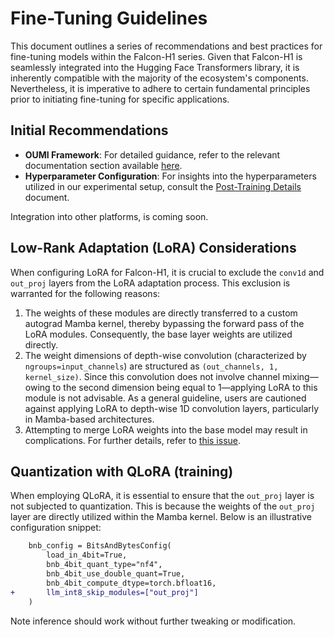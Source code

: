 # Fine-Tuning Guidelines

This document outlines a series of recommendations and best practices for fine-tuning models within the Falcon-H1 series. Given that Falcon-H1 is seamlessly integrated into the Hugging Face Transformers library, it is inherently compatible with the majority of the ecosystem's components. Nevertheless, it is imperative to adhere to certain fundamental principles prior to initiating fine-tuning for specific applications.

## Initial Recommendations

- **OUMI Framework**: For detailed guidance, refer to the relevant documentation section available [here](https://github.com/oumi-ai/oumi/tree/main/configs/recipes/falcon_h1).
- **Hyperparameter Configuration**: For insights into the hyperparameters utilized in our experimental setup, consult the [Post-Training Details](./post_training_details.md) document.

Integration into other platforms, is coming soon.

## Low-Rank Adaptation (LoRA) Considerations

When configuring LoRA for Falcon-H1, it is crucial to exclude the `conv1d` and `out_proj` layers from the LoRA adaptation process. This exclusion is warranted for the following reasons:

1. The weights of these modules are directly transferred to a custom autograd Mamba kernel, thereby bypassing the forward pass of the LoRA modules. Consequently, the base layer weights are utilized directly.
2. The weight dimensions of depth-wise convolution (characterized by `ngroups=input_channels`) are structured as `(out_channels, 1, kernel_size)`. Since this convolution does not involve channel mixing—owing to the second dimension being equal to 1—applying LoRA to this module is not advisable. As a general guideline, users are cautioned against applying LoRA to depth-wise 1D convolution layers, particularly in Mamba-based architectures.
3. Attempting to merge LoRA weights into the base model may result in complications. For further details, refer to [this issue](https://github.com/tiiuae/Falcon-H1/issues/13).

## Quantization with QLoRA (training)

When employing QLoRA, it is essential to ensure that the `out_proj` layer is not subjected to quantization. This is because the weights of the `out_proj` layer are directly utilized within the Mamba kernel. Below is an illustrative configuration snippet:

```diff
    bnb_config = BitsAndBytesConfig(
        load_in_4bit=True,
        bnb_4bit_quant_type="nf4",
        bnb_4bit_use_double_quant=True,
        bnb_4bit_compute_dtype=torch.bfloat16,
+       llm_int8_skip_modules=["out_proj"]
    )
```

Note inference should work without further tweaking or modification.
